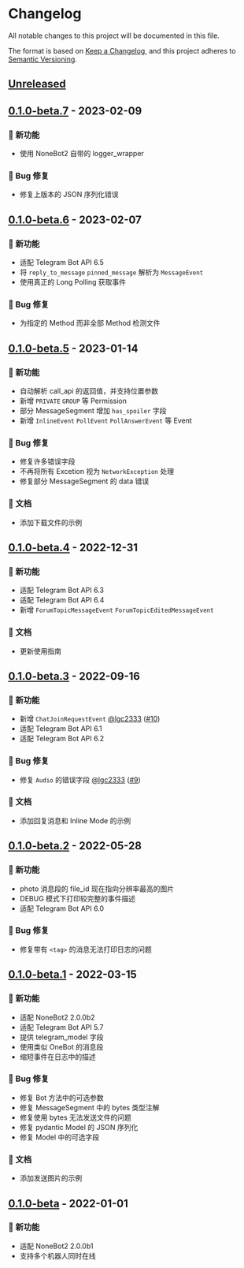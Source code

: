 # Changelog

All notable changes to this project will be documented in this file.

The format is based on [Keep a Changelog](https://keepachangelog.com/en/1.0.0/),
and this project adheres to [Semantic Versioning](https://semver.org/spec/v2.0.0.html).

## [Unreleased]

## [0.1.0-beta.7] - 2023-02-09

### 🚀 新功能

- 使用 NoneBot2 自带的 logger_wrapper

### 🐛 Bug 修复

- 修复上版本的 JSON 序列化错误

## [0.1.0-beta.6] - 2023-02-07

### 🚀 新功能

- 适配 Telegram Bot API 6.5
- 将 `reply_to_message` `pinned_message` 解析为 `MessageEvent`
- 使用真正的 Long Polling 获取事件

### 🐛 Bug 修复

- 为指定的 Method 而非全部 Method 检测文件

## [0.1.0-beta.5] - 2023-01-14

### 🚀 新功能

- 自动解析 call_api 的返回值，并支持位置参数
- 新增 `PRIVATE` `GROUP` 等 Permission
- 部分 MessageSegment 增加 `has_spoiler` 字段
- 新增 `InlineEvent` `PollEvent` `PollAnswerEvent` 等 Event

### 🐛 Bug 修复

- 修复许多错误字段
- 不再将所有 Excetion 视为 `NetworkException` 处理
- 修复部分 MessageSegment 的 data 错误

### 📝 文档

- 添加下载文件的示例

## [0.1.0-beta.4] - 2022-12-31

### 🚀 新功能

- 适配 Telegram Bot API 6.3
- 适配 Telegram Bot API 6.4
- 新增 `ForumTopicMessageEvent` `ForumTopicEditedMessageEvent`

### 📝 文档

- 更新使用指南

## [0.1.0-beta.3] - 2022-09-16

### 🚀 新功能

- 新增 `ChatJoinRequestEvent` [@lgc2333](https://github.com/lgc2333) ([#10](https://github.com/nonebot/adapter-telegram/pull/10))
- 适配 Telegram Bot API 6.1
- 适配 Telegram Bot API 6.2

### 🐛 Bug 修复

- 修复 `Audio` 的错误字段 [@lgc2333](https://github.com/lgc2333) ([#9](https://github.com/nonebot/adapter-telegram/pull/9))

### 📝 文档

- 添加回复消息和 Inline Mode 的示例

## [0.1.0-beta.2] - 2022-05-28

### 🚀 新功能

- photo 消息段的 file_id 现在指向分辨率最高的图片
- DEBUG 模式下打印较完整的事件描述
- 适配 Telegram Bot API 6.0

### 🐛 Bug 修复

- 修复带有 `<tag>` 的消息无法打印日志的问题

## [0.1.0-beta.1] - 2022-03-15

### 🚀 新功能

- 适配 NoneBot2 2.0.0b2
- 适配 Telegram Bot API 5.7
- 提供 telegram_model 字段
- 使用类似 OneBot 的消息段
- 缩短事件在日志中的描述

### 🐛 Bug 修复

- 修复 Bot 方法中的可选参数
- 修复 MessageSegment 中的 bytes 类型注解
- 修复使用 bytes 无法发送文件的问题
- 修复 pydantic Model 的 JSON 序列化
- 修复 Model 中的可选字段

### 📝 文档

- 添加发送图片的示例

## [0.1.0-beta] - 2022-01-01

### 🚀 新功能

- 适配 NoneBot2 2.0.0b1
- 支持多个机器人同时在线

[Unreleased]: https://github.com/nonebot/adapter-telegram/compare/v0.1.0b7...HEAD
[0.1.0-beta.7]: https://github.com/nonebot/adapter-telegram/compare/v0.1.0b6...v0.1.0b7
[0.1.0-beta.6]: https://github.com/nonebot/adapter-telegram/compare/v0.1.0b5...v0.1.0b6
[0.1.0-beta.5]: https://github.com/nonebot/adapter-telegram/compare/v0.1.0b4...v0.1.0b5
[0.1.0-beta.4]: https://github.com/nonebot/adapter-telegram/compare/v0.1.0b3...v0.1.0b4
[0.1.0-beta.3]: https://github.com/nonebot/adapter-telegram/compare/v0.1.0b2...v0.1.0b3
[0.1.0-beta.2]: https://github.com/nonebot/adapter-telegram/compare/v0.1.0b1...v0.1.0b2
[0.1.0-beta.1]: https://github.com/nonebot/adapter-telegram/compare/v0.1.0b0...v0.1.0b1
[0.1.0-beta]: https://github.com/nonebot/adapter-telegram/releases/tag/v0.1.0b0
